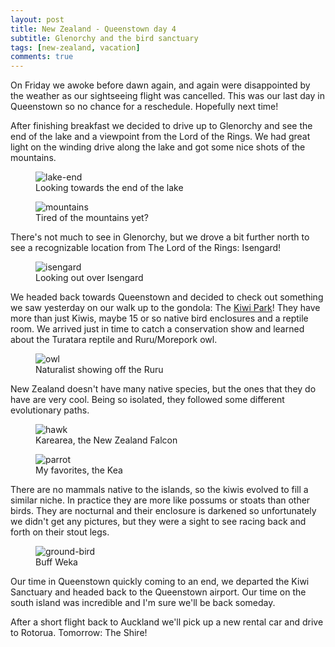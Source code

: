 ```yaml
---
layout: post
title: New Zealand - Queenstown day 4
subtitle: Glenorchy and the bird sanctuary
tags: [new-zealand, vacation]
comments: true
---
```


On Friday we awoke before dawn again, and again were disappointed by the weather as our sightseeing flight was cancelled. This was our last day in Queenstown so no chance for a reschedule. Hopefully next time!

After finishing breakfast we decided to drive up to Glenorchy and see the end of the lake and a viewpoint from the Lord of the Rings. We had great light on the winding drive along the lake and got some nice shots of the mountains.

<figure>
  <img src="{{site.url}}/assets/img/2023-03-10-queenstown-day-4/lake-end.JPG" alt="lake-end"/>
  <figcaption>Looking towards the end of the lake</figcaption>
</figure>

<figure>
  <img src="{{site.url}}/assets/img/2023-03-10-queenstown-day-4/mountains.JPG" alt="mountains"/>
  <figcaption>Tired of the mountains yet?</figcaption>
</figure>

There's not much to see in Glenorchy, but we drove a bit further north to see a recognizable location from The Lord of the Rings: Isengard!

<figure>
  <img src="{{site.url}}/assets/img/2023-03-10-queenstown-day-4/isengard.JPG" alt="isengard"/>
  <figcaption>Looking out over Isengard</figcaption>
</figure>

We headed back towards Queenstown and decided to check out something we saw yesterday on our walk up to the gondola: The [Kiwi Park](https://www.kiwibird.co.nz)! They have more than just Kiwis, maybe 15 or so native bird enclosures and a reptile room. We arrived just in time to catch a conservation show and learned about the Turatara reptile and Ruru/Morepork owl.

<figure>
  <img src="{{site.url}}/assets/img/2023-03-10-queenstown-day-4/owl.JPG" alt="owl"/>
  <figcaption>Naturalist showing off the Ruru</figcaption>
</figure>

New Zealand doesn't have many native species, but the ones that they do have are very cool. Being so isolated, they followed some different evolutionary paths.

<figure>
  <img src="{{site.url}}/assets/img/2023-03-10-queenstown-day-4/hawk.JPG" alt="hawk"/>
  <figcaption>Karearea, the New Zealand Falcon</figcaption>
</figure>

<figure>
  <img src="{{site.url}}/assets/img/2023-03-10-queenstown-day-4/parrot.JPG" alt="parrot"/>
  <figcaption>My favorites, the Kea</figcaption>
</figure>

There are no mammals native to the islands, so the kiwis evolved to fill a similar niche. In practice they are more like possums or stoats than other birds. They are nocturnal and their enclosure is darkened so unfortunately we didn't get any pictures, but they were a sight to see racing back and forth on their stout legs.

<figure>
  <img src="{{site.url}}/assets/img/2023-03-10-queenstown-day-4/ground-bird.JPG" alt="ground-bird"/>
  <figcaption>Buff Weka</figcaption>
</figure>

Our time in Queenstown quickly coming to an end, we departed the Kiwi Sanctuary and headed back to the Queenstown airport. Our time on the south island was incredible and I'm sure we'll be back someday.

After a short flight back to Auckland we'll pick up a new rental car and drive to Rotorua. Tomorrow: The Shire!
